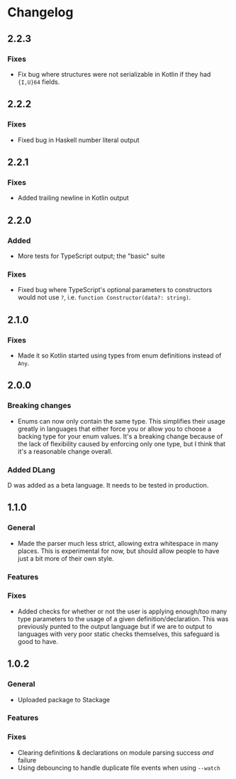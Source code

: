 # Changelog

## 2.2.3

### Fixes

- Fix bug where structures were not serializable in Kotlin if they had `{I,U}64`
  fields.

## 2.2.2

### Fixes

- Fixed bug in Haskell number literal output

## 2.2.1

### Fixes

- Added trailing newline in Kotlin output

## 2.2.0

### Added

- More tests for TypeScript output; the "basic" suite

### Fixes
- Fixed bug where TypeScript's optional parameters to constructors would not
  use `?`, i.e. `function Constructor(data?: string)`.

## 2.1.0

### Fixes

- Made it so Kotlin started using types from enum definitions instead of `Any`.

## 2.0.0

### Breaking changes

- Enums can now only contain the same type. This simplifies their usage greatly
  in languages that either force you or allow you to choose a backing type for
  your enum values. It's a breaking change because of the lack of flexibility
  caused by enforcing only one type, but I think that it's a reasonable change
  overall.

### Added DLang

D was added as a beta language. It needs to be tested in production.

## 1.1.0

### General

- Made the parser much less strict, allowing extra whitespace in many places.
  This is experimental for now, but should allow people to have just a bit more
  of their own style.

### Features

### Fixes

- Added checks for whether or not the user is applying enough/too many type
  parameters to the usage of a given definition/declaration. This was previously
  punted to the output language but if we are to output to languages with very
  poor static checks themselves, this safeguard is good to have.

## 1.0.2

### General

- Uploaded package to Stackage

### Features

### Fixes

- Clearing definitions & declarations on module parsing success *and* failure
- Using debouncing to handle duplicate file events when using `--watch`
